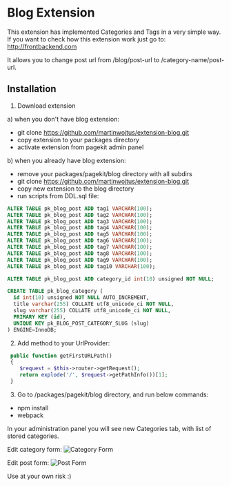 # Blog Extension

This extension has implemented Categories and Tags in a very simple way. If you want to check how this extension work just go to: http://frontbackend.com

It allows you to change post url from /blog/post-url to /category-name/post-url. 

## Installation

1. Download extension

a) when you don't have blog extension:
- git clone https://github.com/martinwojtus/extension-blog.git
- copy extension to your packages directory
- activate extension from pagekit admin panel


b) when you already have blog extension:

- remove your packages/pagekit/blog directory with all subdirs
- git clone https://github.com/martinwojtus/extension-blog.git
- copy new extension to the blog directory
- run scripts from DDL.sql file:

```SQL
ALTER TABLE pk_blog_post ADD tag1 VARCHAR(100);
ALTER TABLE pk_blog_post ADD tag2 VARCHAR(100);
ALTER TABLE pk_blog_post ADD tag3 VARCHAR(100);
ALTER TABLE pk_blog_post ADD tag4 VARCHAR(100);
ALTER TABLE pk_blog_post ADD tag5 VARCHAR(100);
ALTER TABLE pk_blog_post ADD tag6 VARCHAR(100);
ALTER TABLE pk_blog_post ADD tag7 VARCHAR(100);
ALTER TABLE pk_blog_post ADD tag8 VARCHAR(100);
ALTER TABLE pk_blog_post ADD tag9 VARCHAR(100);
ALTER TABLE pk_blog_post ADD tag10 VARCHAR(100);

ALTER TABLE pk_blog_post ADD category_id int(10) unsigned NOT NULL;

CREATE TABLE pk_blog_category (
  id int(10) unsigned NOT NULL AUTO_INCREMENT,
  title varchar(255) COLLATE utf8_unicode_ci NOT NULL,
  slug varchar(255) COLLATE utf8_unicode_ci NOT NULL,
  PRIMARY KEY (id),
  UNIQUE KEY pk_BLOG_POST_CATEGORY_SLUG (slug)
) ENGINE=InnoDB;
```

2. Add method to your UrlProvider:
```php
 public function getFirstURLPath()
 {
    $request = $this->router->getRequest();
    return explode('/', $request->getPathInfo())[1];
 }
```

3. Go to /packages/pagekit/blog directory, and run below commands:
- npm install
- webpack

In your administration panel you will see new Categories tab, with list of stored categories. 

Edit category form:
![Category Form](https://github.com/martinwojtus/extension-blog/blob/master/category-form.png)

Edit post form:
![Post Form](https://github.com/martinwojtus/extension-blog/blob/master/post-edit-form.png)


Use at your own risk :)
